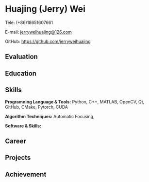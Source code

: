 # Huajing (Jerry) Wei

Tele: (+86)18651607661

E-mail: [jerryweihuajing@126.com](mailto:jerryweihuajing@126.com)

GitHub: https://github.com/jerryweihuajing

## Evaluation



## Education



## Skills

**Programning Language & Tools:** Python, C++, MATLAB, OpenCV, Qt, GitHub, CMake, Pytorch, CUDA

**Algorithm Techniques:** Automatic Focusing, 

**Software & Skills:**

## Career



## Projects



## Achievement

